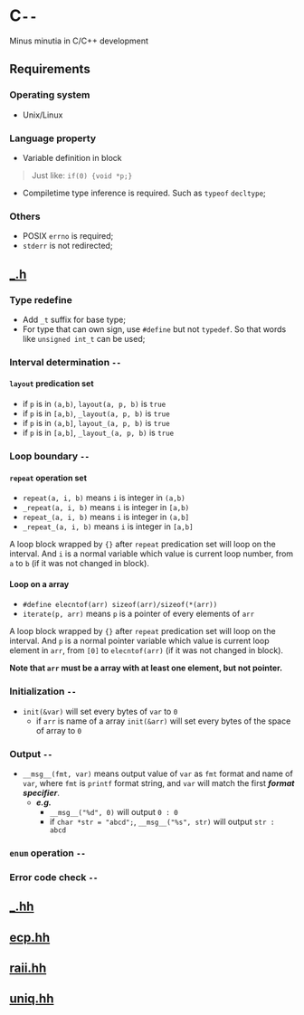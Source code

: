 # C```--```
Minus minutia in C/C++ development

## Requirements

### Operating system

- Unix/Linux

### Language property

- Variable definition in block
> Just like: ```if(0) {void *p;}```
- Compiletime type inference is required. Such as ```typeof``` ```decltype```;

### Others

- POSIX ```errno``` is required;
- ```stderr``` is not redirected;

## [_.h](_.h)

### Type redefine

- Add ```_t``` suffix for base type;
- For type that can own sign, use ```#define``` but not ```typedef```.
So that words like ```unsigned int_t``` can be used;

### Interval determination ```--```

#### ```layout``` predication set

- if ```p``` is in ```(a,b)```, ```layout(a, p, b)``` is ```true```
- if ```p``` is in ```[a,b)```, ```_layout(a, p, b)``` is ```true```
- if ```p``` is in ```(a,b]```, ```layout_(a, p, b)``` is ```true```
- if ```p``` is in ```[a,b]```, ```_layout_(a, p, b)``` is ```true```

### Loop boundary ```--```

#### ```repeat``` operation set

- ```repeat(a, i, b)``` means ```i``` is integer in ```(a,b)```
- ```_repeat(a, i, b)``` means ```i``` is integer in ```[a,b)```
- ```repeat_(a, i, b)``` means ```i``` is integer in ```(a,b]```
- ```_repeat_(a, i, b)``` means ```i``` is integer in ```[a,b]```

A loop block wrapped by ```{}``` after ```repeat``` predication set will loop on the interval.
And ```i``` is a normal variable which value is current loop number, from ```a``` to ```b```
(if it was not changed in block).

#### Loop on a array

- ```#define elecntof(arr) sizeof(arr)/sizeof(*(arr))```
- ```iterate(p, arr)``` means ```p``` is a pointer of every elements of ```arr```

A loop block wrapped by ```{}``` after ```repeat``` predication set will loop on the interval.
And ```p``` is a normal pointer variable which value is current loop element in ```arr```,
from ```[0]``` to ```elecntof(arr)```
(if it was not changed in block).

**Note that ```arr``` must be a array with at least one element, but not pointer.**

### Initialization ```--```

- ```init(&var)``` will set every bytes of ```var``` to ```0```
	- if ```arr``` is name of a array ```init(&arr)``` will set every bytes of the space of array to ```0```

### Output ```--```

- ```__msg__(fmt, var)``` means output value of ```var``` as ```fmt``` format and name of ```var```,
where ```fmt``` is ```printf``` format string, and ```var``` will match the first ***format specifier***.  
	- ***e.g.***
		- ```__msg__("%d", 0)``` will output ```0 : 0```
		- if ```char *str = "abcd";```, ```__msg__("%s", str)``` will output ```str : abcd```

### ```enum``` operation ```--```

### Error code check ```--```
## [_.hh](_.hh)
## [ecp.hh](ecp.hh)
## [raii.hh](raii.hh)
## [uniq.hh](uniq.hh)
